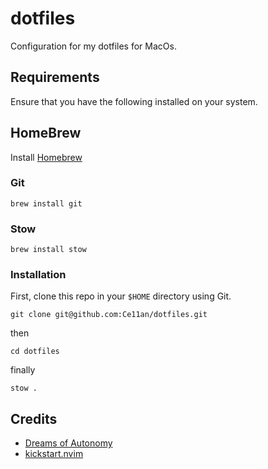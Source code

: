# dotfiles

Configuration for my dotfiles for MacOs.

## Requirements

Ensure that you have the following installed on your system.

## HomeBrew

Install [Homebrew](https://brew.sh)

### Git

```posh
brew install git
```

### Stow

```
brew install stow
```

### Installation

First, clone this repo in your `$HOME` directory using Git.

```posh
git clone git@github.com:Ce11an/dotfiles.git
```

then

```posh
cd dotfiles
```

finally

```posh
stow .
```

## Credits

- [Dreams of Autonomy](https://youtu.be/y6XCebnB9gs?si=DBYB0mw6psBMK4Xn)
- [kickstart.nvim](https://github.com/nvim-lua/kickstart.nvim)

